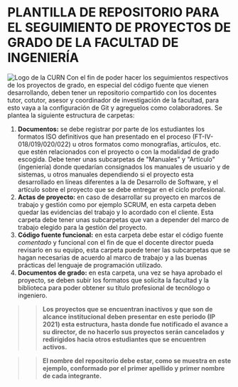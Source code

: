 # PLANTILLA DE REPOSITORIO PARA EL SEGUIMIENTO DE PROYECTOS DE GRADO DE LA FACULTAD DE INGENIERÍA
![Logo de la CURN](https://user-images.githubusercontent.com/10506556/115746641-1afb6800-a35a-11eb-9e36-e906e38b3932.png)
Con el fin de poder hacer los seguimientos respectivos de los proyectos de grado, en especial del código fuente que vienen desarrollando, deben tener un repositorio compartido con los docentes tutor, cotutor, asesor y coordinador de investigación de la facultad, para esto vaya a la configuración de Git y agreguelos como colaboradores.
Se plantea la siguiente estructura de carpetas:
1. **Documentos:** se debe registrar por parte de los estudiantes los formatos ISO definitivos que han presentado en el proceso (FT-IV-018/019/020/022) u otros formatos como monografías, artículos, etc. que estén relacionados con el proyecto o con la modalidad de grado escogida. Debe tener unas subcarpetas de "Manuales" y "Artículo" (ingeniería) donde quedarían consignados los manuales de usuario y de sistemas, u otros manuales dependiendo si el proyecto esta desarrollado en líneas diferentes a la de Desarrollo de Software, y el artículo sobre el proyecto que se debe entregar en el ciclo profesional.
2. **Actas de proyecto:** en caso de desarrollar su proyecto en marcos de trabajo y gestión como por ejemplo SCRUM, en esta carpeta deben quedar las evidencias del trabajo y lo acordado con el cliente. Esta carpeta debe tener unas subcarpetas que van a depender del marco de trabajo elegido para la gestión del proyecto.
3. **Código fuente funcional:** en esta carpeta debe estar el código fuente *comentado* y funcional con el fin de que el docente director pueda revisarlo en su equipo, esta carpeta puede tener las subcarpetas que se hagan necesarias de acuerdo al marco de trabajo y a las buenas prácticas del lenguaje de programación utilizado.
4. **Documentos de grado:** en esta carpeta, una vez se haya aprobado el proyecto, se deben subir los formatos que solicita la facultad y la biblioteca para poder obtener su título profesional de tecnólogo o ingeniero.

>> **Los proyectos que se encuentran inactivos y que son de alcance institucional deben presentar en este periodo (IP 2021) esta estructura, hasta donde fue notificado el avance a su director, de no hacerlo sus proyectos serán cancelados y redirigidos hacia otros estudiantes que se encuentren activos.**

>>**El nombre del repositorio debe estar, como se muestra en este ejemplo, conformado por el primer apellido y primer nombre de cada integrante.**
